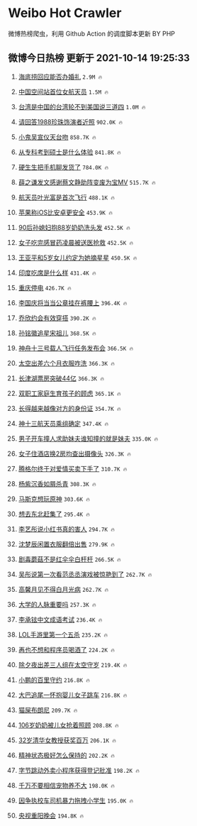 # Weibo Hot Crawler 



微博热榜爬虫，利用 Github Action 的调度脚本更新 BY PHP 


## 微博今日热榜 更新于 2021-10-14 19:25:33 
1. [海底捞回应能否办婚礼](https://s.weibo.com/weibo?q=%23%E6%B5%B7%E5%BA%95%E6%8D%9E%E5%9B%9E%E5%BA%94%E8%83%BD%E5%90%A6%E5%8A%9E%E5%A9%9A%E7%A4%BC%23&Refer=top) `2.9M 🔥` 

1. [中国空间站首位女航天员](https://s.weibo.com/weibo?q=%23%E4%B8%AD%E5%9B%BD%E7%A9%BA%E9%97%B4%E7%AB%99%E9%A6%96%E4%BD%8D%E5%A5%B3%E8%88%AA%E5%A4%A9%E5%91%98%23&Refer=top) `1.5M 🔥` 

1. [台湾是中国的台湾轮不到美国说三道四](https://s.weibo.com/weibo?q=%23%E5%8F%B0%E6%B9%BE%E6%98%AF%E4%B8%AD%E5%9B%BD%E7%9A%84%E5%8F%B0%E6%B9%BE%E8%BD%AE%E4%B8%8D%E5%88%B0%E7%BE%8E%E5%9B%BD%E8%AF%B4%E4%B8%89%E9%81%93%E5%9B%9B%23&Refer=top) `1.0M 🔥` 

1. [请回答1988珍珠饰演者近照](https://s.weibo.com/weibo?q=%23%E8%AF%B7%E5%9B%9E%E7%AD%941988%E7%8F%8D%E7%8F%A0%E9%A5%B0%E6%BC%94%E8%80%85%E8%BF%91%E7%85%A7%23&Refer=top) `902.0K 🔥` 

1. [小鬼吴宣仪天台吻](https://s.weibo.com/weibo?q=%23%E5%B0%8F%E9%AC%BC%E5%90%B4%E5%AE%A3%E4%BB%AA%E5%A4%A9%E5%8F%B0%E5%90%BB%23&Refer=top) `858.7K 🔥` 

1. [从专科考到硕士是什么体验](https://s.weibo.com/weibo?q=%23%E4%BB%8E%E4%B8%93%E7%A7%91%E8%80%83%E5%88%B0%E7%A1%95%E5%A3%AB%E6%98%AF%E4%BB%80%E4%B9%88%E4%BD%93%E9%AA%8C%23&Refer=top) `841.8K 🔥` 

1. [硬生生把手机聊发货了](https://s.weibo.com/weibo?q=%23%E7%A1%AC%E7%94%9F%E7%94%9F%E6%8A%8A%E6%89%8B%E6%9C%BA%E8%81%8A%E5%8F%91%E8%B4%A7%E4%BA%86%23&Refer=top) `784.0K 🔥` 

1. [薛之谦发文感谢蔡文静助阵变废为宝MV](https://s.weibo.com/weibo?q=%23%E8%96%9B%E4%B9%8B%E8%B0%A6%E5%8F%91%E6%96%87%E6%84%9F%E8%B0%A2%E8%94%A1%E6%96%87%E9%9D%99%E5%8A%A9%E9%98%B5%E5%8F%98%E5%BA%9F%E4%B8%BA%E5%AE%9DMV%23&Refer=top) `515.7K 🔥` 

1. [航天员叶光富是首次飞行](https://s.weibo.com/weibo?q=%23%E8%88%AA%E5%A4%A9%E5%91%98%E5%8F%B6%E5%85%89%E5%AF%8C%E6%98%AF%E9%A6%96%E6%AC%A1%E9%A3%9E%E8%A1%8C%23&Refer=top) `488.1K 🔥` 

1. [苹果称iOS比安卓更安全](https://s.weibo.com/weibo?q=%23%E8%8B%B9%E6%9E%9C%E7%A7%B0iOS%E6%AF%94%E5%AE%89%E5%8D%93%E6%9B%B4%E5%AE%89%E5%85%A8%23&Refer=top) `453.9K 🔥` 

1. [90后孙媳妇抱88岁奶奶洗头发](https://s.weibo.com/weibo?q=%2390%E5%90%8E%E5%AD%99%E5%AA%B3%E5%A6%87%E6%8A%B188%E5%B2%81%E5%A5%B6%E5%A5%B6%E6%B4%97%E5%A4%B4%E5%8F%91%23&Refer=top) `452.5K 🔥` 

1. [女子吃完感冒药凌晨被送医抢救](https://s.weibo.com/weibo?q=%23%E5%A5%B3%E5%AD%90%E5%90%83%E5%AE%8C%E6%84%9F%E5%86%92%E8%8D%AF%E5%87%8C%E6%99%A8%E8%A2%AB%E9%80%81%E5%8C%BB%E6%8A%A2%E6%95%91%23&Refer=top) `452.5K 🔥` 

1. [王亚平和5岁女儿约定为她摘星星](https://s.weibo.com/weibo?q=%23%E7%8E%8B%E4%BA%9A%E5%B9%B3%E5%92%8C5%E5%B2%81%E5%A5%B3%E5%84%BF%E7%BA%A6%E5%AE%9A%E4%B8%BA%E5%A5%B9%E6%91%98%E6%98%9F%E6%98%9F%23&Refer=top) `450.5K 🔥` 

1. [印度吃席是什么样](https://s.weibo.com/weibo?q=%23%E5%8D%B0%E5%BA%A6%E5%90%83%E5%B8%AD%E6%98%AF%E4%BB%80%E4%B9%88%E6%A0%B7%23&Refer=top) `431.4K 🔥` 

1. [重庆停电](https://s.weibo.com/weibo?q=%23%E9%87%8D%E5%BA%86%E5%81%9C%E7%94%B5%23&Refer=top) `426.7K 🔥` 

1. [李国庆将当当公章挂在裤腰上](https://s.weibo.com/weibo?q=%23%E6%9D%8E%E5%9B%BD%E5%BA%86%E5%B0%86%E5%BD%93%E5%BD%93%E5%85%AC%E7%AB%A0%E6%8C%82%E5%9C%A8%E8%A3%A4%E8%85%B0%E4%B8%8A%23&Refer=top) `396.4K 🔥` 

1. [乔欣约会有效穿搭](https://s.weibo.com/weibo?q=%23%E4%B9%94%E6%AC%A3%E7%BA%A6%E4%BC%9A%E6%9C%89%E6%95%88%E7%A9%BF%E6%90%AD%23&Refer=top) `390.2K 🔥` 

1. [孙铭徽追星宋祖儿](https://s.weibo.com/weibo?q=%23%E5%AD%99%E9%93%AD%E5%BE%BD%E8%BF%BD%E6%98%9F%E5%AE%8B%E7%A5%96%E5%84%BF%23&Refer=top) `368.5K 🔥` 

1. [神舟十三号载人飞行任务发布会](https://s.weibo.com/weibo?q=%23%E7%A5%9E%E8%88%9F%E5%8D%81%E4%B8%89%E5%8F%B7%E8%BD%BD%E4%BA%BA%E9%A3%9E%E8%A1%8C%E4%BB%BB%E5%8A%A1%E5%8F%91%E5%B8%83%E4%BC%9A%23&Refer=top) `366.5K 🔥` 

1. [太空出差六个月衣服咋洗](https://s.weibo.com/weibo?q=%23%E5%A4%AA%E7%A9%BA%E5%87%BA%E5%B7%AE%E5%85%AD%E4%B8%AA%E6%9C%88%E8%A1%A3%E6%9C%8D%E5%92%8B%E6%B4%97%23&Refer=top) `366.3K 🔥` 

1. [长津湖票房突破44亿](https://s.weibo.com/weibo?q=%23%E9%95%BF%E6%B4%A5%E6%B9%96%E7%A5%A8%E6%88%BF%E7%AA%81%E7%A0%B444%E4%BA%BF%23&Refer=top) `366.3K 🔥` 

1. [双职工家庭生育孩子的顾虑](https://s.weibo.com/weibo?q=%23%E5%8F%8C%E8%81%8C%E5%B7%A5%E5%AE%B6%E5%BA%AD%E7%94%9F%E8%82%B2%E5%AD%A9%E5%AD%90%E7%9A%84%E9%A1%BE%E8%99%91%23&Refer=top) `365.1K 🔥` 

1. [长得越来越像对方的身份证](https://s.weibo.com/weibo?q=%23%E9%95%BF%E5%BE%97%E8%B6%8A%E6%9D%A5%E8%B6%8A%E5%83%8F%E5%AF%B9%E6%96%B9%E7%9A%84%E8%BA%AB%E4%BB%BD%E8%AF%81%23&Refer=top) `354.7K 🔥` 

1. [神十三航天员乘组确定](https://s.weibo.com/weibo?q=%23%E7%A5%9E%E5%8D%81%E4%B8%89%E8%88%AA%E5%A4%A9%E5%91%98%E4%B9%98%E7%BB%84%E7%A1%AE%E5%AE%9A%23&Refer=top) `347.4K 🔥` 

1. [男子开车撞人求助妹夫谁知撞的就是妹夫](https://s.weibo.com/weibo?q=%23%E7%94%B7%E5%AD%90%E5%BC%80%E8%BD%A6%E6%92%9E%E4%BA%BA%E6%B1%82%E5%8A%A9%E5%A6%B9%E5%A4%AB%E8%B0%81%E7%9F%A5%E6%92%9E%E7%9A%84%E5%B0%B1%E6%98%AF%E5%A6%B9%E5%A4%AB%23&Refer=top) `335.0K 🔥` 

1. [女子住酒店换2房均查出摄像头](https://s.weibo.com/weibo?q=%23%E5%A5%B3%E5%AD%90%E4%BD%8F%E9%85%92%E5%BA%97%E6%8D%A22%E6%88%BF%E5%9D%87%E6%9F%A5%E5%87%BA%E6%91%84%E5%83%8F%E5%A4%B4%23&Refer=top) `326.3K 🔥` 

1. [腾格尔终于对爱情买卖下手了](https://s.weibo.com/weibo?q=%E8%85%BE%E6%A0%BC%E5%B0%94%E7%BB%88%E4%BA%8E%E5%AF%B9%E7%88%B1%E6%83%85%E4%B9%B0%E5%8D%96%E4%B8%8B%E6%89%8B%E4%BA%86&Refer=top) `310.7K 🔥` 

1. [杨紫沉香如屑杀青](https://s.weibo.com/weibo?q=%E6%9D%A8%E7%B4%AB%E6%B2%89%E9%A6%99%E5%A6%82%E5%B1%91%E6%9D%80%E9%9D%92&Refer=top) `308.3K 🔥` 

1. [马斯克想玩原神](https://s.weibo.com/weibo?q=%23%E9%A9%AC%E6%96%AF%E5%85%8B%E6%83%B3%E7%8E%A9%E5%8E%9F%E7%A5%9E%23&Refer=top) `303.6K 🔥` 

1. [想去东北赶集了](https://s.weibo.com/weibo?q=%23%E6%83%B3%E5%8E%BB%E4%B8%9C%E5%8C%97%E8%B5%B6%E9%9B%86%E4%BA%86%23&Refer=top) `295.4K 🔥` 

1. [李艺彤说小红书真的害人](https://s.weibo.com/weibo?q=%23%E6%9D%8E%E8%89%BA%E5%BD%A4%E8%AF%B4%E5%B0%8F%E7%BA%A2%E4%B9%A6%E7%9C%9F%E7%9A%84%E5%AE%B3%E4%BA%BA%23&Refer=top) `294.7K 🔥` 

1. [沈梦辰闲置衣服翻倍出售](https://s.weibo.com/weibo?q=%23%E6%B2%88%E6%A2%A6%E8%BE%B0%E9%97%B2%E7%BD%AE%E8%A1%A3%E6%9C%8D%E7%BF%BB%E5%80%8D%E5%87%BA%E5%94%AE%23&Refer=top) `279.9K 🔥` 

1. [剧毒蘑菇不是红伞伞白杆杆](https://s.weibo.com/weibo?q=%E5%89%A7%E6%AF%92%E8%98%91%E8%8F%87%E4%B8%8D%E6%98%AF%E7%BA%A2%E4%BC%9E%E4%BC%9E%E7%99%BD%E6%9D%86%E6%9D%86&Refer=top) `266.5K 🔥` 

1. [吴彤说第一次看范丞丞演戏被惊艳到了](https://s.weibo.com/weibo?q=%23%E5%90%B4%E5%BD%A4%E8%AF%B4%E7%AC%AC%E4%B8%80%E6%AC%A1%E7%9C%8B%E8%8C%83%E4%B8%9E%E4%B8%9E%E6%BC%94%E6%88%8F%E8%A2%AB%E6%83%8A%E8%89%B3%E5%88%B0%E4%BA%86%23&Refer=top) `262.7K 🔥` 

1. [高馨月见不得白月光病](https://s.weibo.com/weibo?q=%23%E9%AB%98%E9%A6%A8%E6%9C%88%E8%A7%81%E4%B8%8D%E5%BE%97%E7%99%BD%E6%9C%88%E5%85%89%E7%97%85%23&Refer=top) `262.7K 🔥` 

1. [大学的人脉重要吗](https://s.weibo.com/weibo?q=%23%E5%A4%A7%E5%AD%A6%E7%9A%84%E4%BA%BA%E8%84%89%E9%87%8D%E8%A6%81%E5%90%97%23&Refer=top) `257.3K 🔥` 

1. [李承铉中文成语考试](https://s.weibo.com/weibo?q=%23%E6%9D%8E%E6%89%BF%E9%93%89%E4%B8%AD%E6%96%87%E6%88%90%E8%AF%AD%E8%80%83%E8%AF%95%23&Refer=top) `236.4K 🔥` 

1. [LOL手游里第一个五杀](https://s.weibo.com/weibo?q=%23LOL%E6%89%8B%E6%B8%B8%E9%87%8C%E7%AC%AC%E4%B8%80%E4%B8%AA%E4%BA%94%E6%9D%80%23&Refer=top) `235.2K 🔥` 

1. [再也不想和程序员喝酒了](https://s.weibo.com/weibo?q=%23%E5%86%8D%E4%B9%9F%E4%B8%8D%E6%83%B3%E5%92%8C%E7%A8%8B%E5%BA%8F%E5%91%98%E5%96%9D%E9%85%92%E4%BA%86%23&Refer=top) `224.2K 🔥` 

1. [除夕夜出差三人组在太空守岁](https://s.weibo.com/weibo?q=%23%E9%99%A4%E5%A4%95%E5%A4%9C%E5%87%BA%E5%B7%AE%E4%B8%89%E4%BA%BA%E7%BB%84%E5%9C%A8%E5%A4%AA%E7%A9%BA%E5%AE%88%E5%B2%81%23&Refer=top) `219.4K 🔥` 

1. [小鹏的百里守约](https://s.weibo.com/weibo?q=%23%E5%B0%8F%E9%B9%8F%E7%9A%84%E7%99%BE%E9%87%8C%E5%AE%88%E7%BA%A6%23&Refer=top) `216.8K 🔥` 

1. [大巴追尾一怀抱婴儿女子跳车](https://s.weibo.com/weibo?q=%23%E5%A4%A7%E5%B7%B4%E8%BF%BD%E5%B0%BE%E4%B8%80%E6%80%80%E6%8A%B1%E5%A9%B4%E5%84%BF%E5%A5%B3%E5%AD%90%E8%B7%B3%E8%BD%A6%23&Refer=top) `216.8K 🔥` 

1. [猫屎布朗尼](https://s.weibo.com/weibo?q=%23%E7%8C%AB%E5%B1%8E%E5%B8%83%E6%9C%97%E5%B0%BC%23&Refer=top) `209.7K 🔥` 

1. [106岁奶奶被儿女抢着照顾](https://s.weibo.com/weibo?q=%23106%E5%B2%81%E5%A5%B6%E5%A5%B6%E8%A2%AB%E5%84%BF%E5%A5%B3%E6%8A%A2%E7%9D%80%E7%85%A7%E9%A1%BE%23&Refer=top) `208.8K 🔥` 

1. [32岁清华女教授获奖百万](https://s.weibo.com/weibo?q=%2332%E5%B2%81%E6%B8%85%E5%8D%8E%E5%A5%B3%E6%95%99%E6%8E%88%E8%8E%B7%E5%A5%96%E7%99%BE%E4%B8%87%23&Refer=top) `206.1K 🔥` 

1. [精神状态极好怎么保持的](https://s.weibo.com/weibo?q=%23%E7%B2%BE%E7%A5%9E%E7%8A%B6%E6%80%81%E6%9E%81%E5%A5%BD%E6%80%8E%E4%B9%88%E4%BF%9D%E6%8C%81%E7%9A%84%23&Refer=top) `202.2K 🔥` 

1. [字节跳动外卖小程序获得登记批准](https://s.weibo.com/weibo?q=%23%E5%AD%97%E8%8A%82%E8%B7%B3%E5%8A%A8%E5%A4%96%E5%8D%96%E5%B0%8F%E7%A8%8B%E5%BA%8F%E8%8E%B7%E5%BE%97%E7%99%BB%E8%AE%B0%E6%89%B9%E5%87%86%23&Refer=top) `198.2K 🔥` 

1. [千万不要相信宠物养不大](https://s.weibo.com/weibo?q=%23%E5%8D%83%E4%B8%87%E4%B8%8D%E8%A6%81%E7%9B%B8%E4%BF%A1%E5%AE%A0%E7%89%A9%E5%85%BB%E4%B8%8D%E5%A4%A7%23&Refer=top) `198.0K 🔥` 

1. [因争执校车司机暴力拖拽小学生](https://s.weibo.com/weibo?q=%23%E5%9B%A0%E4%BA%89%E6%89%A7%E6%A0%A1%E8%BD%A6%E5%8F%B8%E6%9C%BA%E6%9A%B4%E5%8A%9B%E6%8B%96%E6%8B%BD%E5%B0%8F%E5%AD%A6%E7%94%9F%23&Refer=top) `195.0K 🔥` 

1. [央视重阳晚会](https://s.weibo.com/weibo?q=%23%E5%A4%AE%E8%A7%86%E9%87%8D%E9%98%B3%E6%99%9A%E4%BC%9A%23&Refer=top) `194.8K 🔥` 


